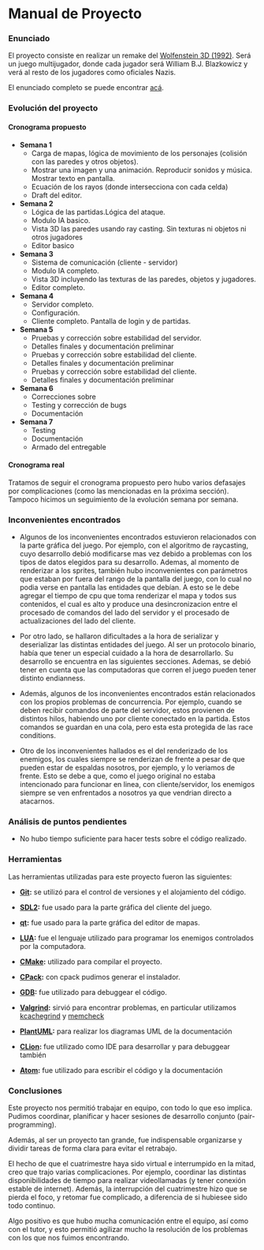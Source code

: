 # Manual de Proyecto

### Enunciado
El proyecto consiste en realizar un remake del [Wolfenstein 3D  (1992)](https://es.wikipedia.org/wiki/Wolfenstein_3D). Será un juego multijugador, donde cada jugador será William B.J. Blazkowicz y verá al resto de los jugadores como oficiales Nazis.

El enunciado completo se puede encontrar [acá](enunciado.pdf).

### Evolución del proyecto

#### Cronograma propuesto

* **Semana 1**  
  * Carga de mapas, lógica de movimiento de los personajes (colisión con las paredes y otros objetos).   
  * Mostrar una imagen y una animación. Reproducir sonidos y música. Mostrar texto en pantalla.  
  * Ecuación de los rayos (donde intersecciona con cada celda)  
  * Draft del editor.
* **Semana 2**  
  * Lógica de las partidas.Lógica del ataque.
  * Modulo IA basico.
  * Vista 3D las paredes usando ray casting. Sin texturas ni objetos ni otros jugadores
  * Editor basico
* **Semana 3**  
  * Sistema de comunicación (cliente - servidor)
  * Modulo IA completo.
  * Vista 3D incluyendo las texturas de las paredes, objetos y jugadores.
  * Editor completo.
* **Semana 4**  
  * Servidor completo.
  * Configuración.
  * Cliente completo. Pantalla de login y de partidas.
* **Semana 5**  
  * Pruebas y corrección sobre estabilidad del servidor.
  * Detalles finales y documentación preliminar
  * Pruebas y corrección sobre estabilidad del cliente.
  * Detalles finales y documentación preliminar
  * Pruebas y corrección sobre estabilidad del cliente.
  * Detalles finales y documentación preliminar
* **Semana 6**  
  * Correcciones sobre
  * Testing y corrección de bugs
  * Documentación
* **Semana 7**  
  * Testing
  * Documentación
  * Armado del entregable

#### Cronograma real
Tratamos de seguir el cronograma propuesto pero hubo varios defasajes por complicaciones (como las mencionadas en la  próxima sección). Tampoco hicimos un seguimiento de la evolución semana por semana.

### Inconvenientes encontrados  
* Algunos de los inconvenientes encontrados estuvieron relacionados con la parte gráfica del juego. Por ejemplo, con el algoritmo de raycasting, cuyo desarrollo debió modificarse mas vez debido a problemas con los tipos de datos elegidos para su desarrollo. Ademas, al momento de renderizar a los sprites, también hubo inconvenientes con parámetros que estaban por fuera del rango de la pantalla del juego, con lo cual no podia verse en pantalla las entidades que debían. A esto se le debe agregar el tiempo de cpu que toma renderizar el mapa y todos sus contenidos, el cual es alto y produce una desincronizacion entre el procesado de comandos del lado del servidor y el procesado de actualizaciones del lado del cliente.  

* Por otro lado, se hallaron dificultades a la hora de serializar y deserializar las distintas entidades del juego. Al ser un protocolo binario, había que tener un especial cuidado a la hora de desarrollarlo. Su desarrollo se encuentra en las siguientes secciones. Ademas, se debió tener en cuenta que las computadoras que corren el juego pueden tener distinto endianness.  

* Además, algunos de los inconvenientes encontrados están relacionados con los propios problemas de concurrencia. Por ejemplo, cuando se deben recibir comandos de parte del servidor, estos provienen de distintos hilos, habiendo uno por cliente conectado en la partida. Estos comandos se guardan en una cola, pero esta esta protegida de las race conditions.  

* Otro de los inconvenientes hallados es el del renderizado de los enemigos, los cuales siempre se renderizan de frente a pesar de que pueden estar de espaldas nosotros, por ejemplo, y lo veriamos de frente. Esto se debe a que, como el juego original no estaba intencionado para funcionar en linea, con cliente/servidor, los enemigos siempre se ven enfrentados a nosotros ya que vendrian directo a atacarnos.  

### Análisis de puntos pendientes
* No hubo tiempo suficiente para hacer tests sobre el código realizado.

### Herramientas
Las herramientas utilizadas para este proyecto fueron las siguientes:

* **[Git](https://git-scm.com/):** se utilizó para el control de versiones y el alojamiento del código. 

* **[SDL2](https://www.libsdl.org/download-2.0.php):** fue usado para la parte gráfica del cliente del juego.

* **[qt](https://www.qt.io/):** fue usado para la parte gráfica del editor de mapas. 

* **[LUA](http://www.lua.org/):** fue el lenguaje utilizado para programar los enemigos controlados por la computadora. 

* **[CMake](https://cmake.org/):** utilizado para compilar el proyecto. 

* **[CPack](https://cmake.org/cmake/help/latest/module/CPack.html):** con cpack pudimos generar el instalador.

* **[GDB](https://www.gnu.org/software/gdb/):** fue utilizado para debuggear el código.

* **[Valgrind](valgrind.org):** sirvió para encontrar problemas, en particular utilizamos [kcachegrind](https://kcachegrind.github.io/html/Home.html) y [memcheck](https://valgrind.org/docs/manual/mc-manual.html)

* **[PlantUML](https://plantuml.com/es/):** para realizar los diagramas UML de la documentación

* **[CLion](https://www.jetbrains.com/clion/):** fue utilizado como IDE para desarrollar y para debuggear también

* **[Atom](https://atom.io/):** fue utilizado para escribir el código y la documentación

### Conclusiones
Este proyecto nos permitió trabajar en equipo, con todo lo que eso implica. Pudimos coordinar, planificar y hacer sesiones de desarrollo conjunto (pair-programming).

Además, al ser un proyecto tan grande, fue indispensable organizarse y dividir tareas de forma clara para evitar el retrabajo. 

El hecho de que el cuatrimestre haya sido virtual e interrumpido en la mitad, creo que trajo varias complicaciones. Por ejemplo, coordinar las distintas disponibilidades de tiempo para realizar videollamadas (y tener conexión estable de internet). Además, la interrupción del cuatrimestre hizo que se pierda el foco, y retomar fue complicado, a diferencia de si hubiesee sido todo continuo.

Algo positivo es que hubo mucha comunicación entre el equipo, así como con el tutor, y esto permitió agilizar mucho la resolución de los problemas con los que nos fuimos encontrando.
